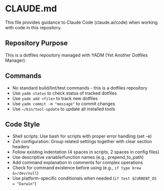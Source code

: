 # CLAUDE.md

This file provides guidance to Claude Code (claude.ai/code) when working with code in this repository.

## Repository Purpose

This is a dotfiles repository managed with YADM (Yet Another Dotfiles Manager).

## Commands

- No standard build/lint/test commands - this is a dotfiles repository
- Use `yadm status` to check status of tracked dotfiles
- Use `yadm add <file>` to track new dotfiles
- Use `yadm commit -m "message"` to commit changes
- Use `~/bin/tool-update` to update all installed tools

## Code Style

- Shell scripts: Use bash for scripts with proper error handling (set -e)
- Zsh configuration: Group related settings together with clear section headers
- Follow existing indentation (4 spaces in scripts, 2 spaces in config files)
- Use descriptive variable/function names (e.g., prepend_to_path)
- Add command explanation in comments for complex operations
- Check for command existence before using (e.g., `if type brew &>/dev/null`)
- Use platform-specific conditionals when needed (`if test $CURRENT_OS = "Darwin"`)
